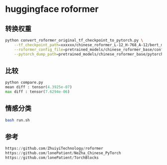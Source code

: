 # huggingface roformer
## 转换权重
```bash
python convert_roformer_original_tf_checkpoint_to_pytorch.py \
    --tf_checkpoint_path=xxxxxx/chinese_roformer_L-12_H-768_A-12/bert_model.ckpt \
    --roformer_config_file=pretrained_models/chinese_roformer_base/config.json \
    --pytorch_dump_path=pretrained_models/chinese_roformer_base/pytorch_model.bin
```
## 比较
```python
python compare.py
mean diff : tensor(4.3925e-07)
max diff : tensor(7.6294e-06)
```

## 情感分类
```bash
bash run.sh
```
## 参考
```python
https://github.com/ZhuiyiTechnology/roformer
https://github.com/lonePatient/NeZha_Chinese_PyTorch
https://github.com/lonePatient/TorchBlocks
```
